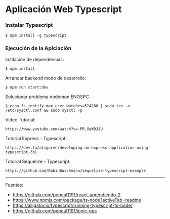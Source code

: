 # Aplicación Web Typescript

### Instalar Typescript

    $ npm install -g typescript

### Ejecución de la Aplciación

Instlación de dependencias:

    $ npm install

Arrancar backend modo de desarrollo:

    $ npm run start:dev

Solucionar problema nodemon ENOSPC

    $ echo fs.inotify.max_user_watches=524288 | sudo tee -a /etc/sysctl.conf && sudo sysctl -p

Video Tutorial:

    https://www.youtube.com/watch?v=-PR_XqW9JJU

Tutorial Express - Typescript:

    https://dev.to/aligoren/developing-an-express-application-using-typescript-3b1

Tutorial Sequelize - Typescript:

    https://github.com/RobinBuschmann/sequelize-typescript-example

---

Fuentes:

+ https://github.com/pepeul1191/react-aprendiendo-2
+ https://www.npmjs.com/package/ts-node?activeTab=readme
+ https://alligator.io/typescript/running-typescript-ts-node/
+ https://github.com/pepeul1191/ionic-gps